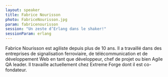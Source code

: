 ```yaml
---
layout: speaker
title: Fabrice Nourisson
photo: FabriceNourisson.jpg
param: fabricenourisson
session: "Un zeste d’Erlang dans le shaker!"
sessionParam: erlang
---
```


Fabrice Nourisson est agiliste depuis plus de 10 ans. Il a travaillé dans des entreprises de signalisation ferroviaire, de télécommunication et de développement Web en tant que développeur, chef de projet ou bien Agile QA leader. 
Il travaille actuellement chez Extreme Forge dont il est co-fondateur.